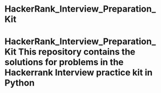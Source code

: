 # HackerRank_Interview_Preparation_Kit
# HackerRank_Interview_Preparation_Kit This repository contains the solutions for problems in the Hackerrank Interview practice kit in Python
